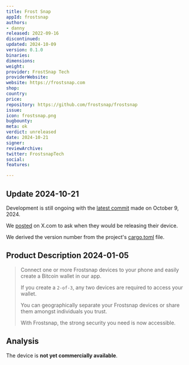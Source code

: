 ```yaml
---
title: Frost Snap
appId: frostsnap
authors:
- danny
released: 2022-09-16
discontinued: 
updated: 2024-10-09
version: 0.1.0
binaries: 
dimensions: 
weight: 
provider: FrostSnap Tech
providerWebsite: 
website: https://frostsnap.com
shop: 
country: 
price: 
repository: https://github.com/frostsnap/frostsnap
issue: 
icon: frostsnap.png
bugbounty: 
meta: ok
verdict: unreleased
date: 2024-10-21
signer: 
reviewArchive: 
twitter: FrostsnapTech
social: 
features: 

---
```


## Update 2024-10-21

Development is still ongoing with the [latest commit](https://github.com/frostsnap/frostsnap/commit/bf98cfda9b21a005802b36b4467eace5598155ec) made on October 9, 2024. 

We [posted](https://x.com/dannybuntu/status/1848285304152789134) on X.com to ask when they would be releasing their device.

We derived the version number from the project's [cargo.toml](https://github.com/frostsnap/frostsnap/blob/master/device/Cargo.toml) file.

## Product Description 2024-01-05

> Connect one or more Frostsnap devices to your phone and easily create a Bitcoin wallet in our app.
>
> If you create a `2-of-3`, any two devices are required to access your wallet.
>
> You can geographically separate your Frostsnap devices or share them amongst individuals you trust.
>
> With Frostsnap, the strong security you need is now accessible.

## Analysis 

The device is **not yet commercially available**.